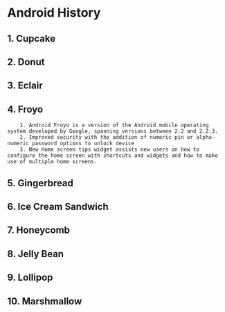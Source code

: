 # Android History
##  1. Cupcake
##  2. Donut
##  3. Eclair
##  4. Froyo
		1. Android Froyo is a version of the Android mobile operating system developed by Google, spanning versions between 2.2 and 2.2.3.
		2. Improved security with the addition of numeric pin or alpha-numeric password options to unlock device
		3. New Home screen tips widget assists new users on how to configure the home screen with shortcuts and widgets and how to make use of multiple home screens.
##  5. Gingerbread
##  6. Ice Cream Sandwich
##  7. Honeycomb
##  8. Jelly Bean
##  9. Lollipop
##  10. Marshmallow
